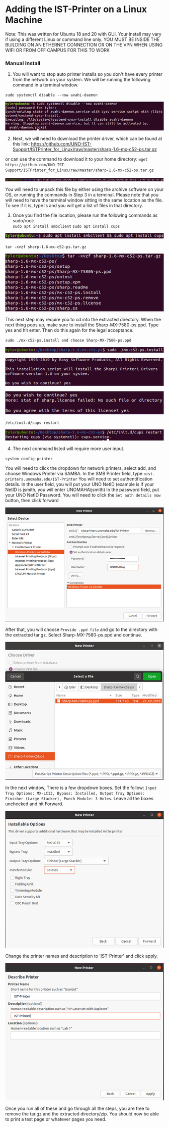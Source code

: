 # Adding the IST-Printer on a Linux Machine
Note: This was written for Ubuntu 18 and 20 with GUI. Your install may vary if using a different Linux or command line only.
YOU MUST BE INSIDE THE BUILDING ON AN ETHERNET CONNECTION OR ON THE VPN WHEN USING WIFI OR FROM OFF CAMPUS FOR THIS TO WORK

### Manual Install

1. You will want to stop auto printer installs so you don't have every printer from the network on your system. We will be running the following command in a terminal window.

`sudo systemctl disable --now avahi-daemon`

![systemctl](pictures/systemctl.PNG)

2. Next, we will need to download the printer driver, which can be found at this link:
https://github.com/UNO-IST-Support/ISTPrinter_for_Linux/raw/master/sharp-1.6-mx-c52-ps.tar.gz

or can use the command to download it to your home directory:
`wget https://github.com/UNO-IST-Support/ISTPrinter_for_Linux/raw/master/sharp-1.6-mx-c52-ps.tar.gz`

![wget_driver](pictures/wget_driverSharp.PNG)

You will need to unpack this file by either using the archive software on your OS, or running the commands in Step 3 in a terminal. Please note that you will need to have the terminal window sitting in the same location as the file. To see if it is, type ls and you will get a list of files in that directory.

3. Once you find the file location, please run the following commands as sudo/root:   
`sudo apt install smbclient`
`sudo apt install cups`   

![smb_cups](pictures/smb_cups.PNG)


`tar -xvzf sharp-1.6-mx-c52-ps.tar.gz`

![extract](pictures/extracted.PNG)

This next step may require you to cd into the extracted directory.
When the next thing pops up, make sure to install the Sharp-MX-7580-ps.ppd. Type yes and hit enter. Then do this again for the legal acceptance.

`sudo ./mx-c52-ps.install and choose Sharp-MX-7580-ps.ppd`

![install_pl](pictures/install.PNG)


![ppd1](pictures/confirm.PNG)


![ppd2](pictures/confirm2.PNG)

`/etc/init.d/cups restart`

![cups_restart](pictures/cupsRestart.PNG)

4. The next command listed will require more user input.

`system-config-printer`

You will need to click the dropdown for network printers, select add, and choose Windows Printer via SAMBA.
In the SMB Printer field, type `oist-printers.unomaha.edu/IST-Printer`
You will need to set authentification details.
In the user field, you will put your UNO NetID (example is if your NetID is jsmith, you will enter UNOMAHA\\jsmith)
In the password field, put your UNO NetID Password. You will need to click the `Set auth details now` button, then click forward

![samba](pictures/setupPrinter1.PNG)

After that, you will choose `Provide .ppd file` and go to the directory with the extracted tar.gz. Select Sharp-MX-7580-ps.ppd and continue.

![provide](pictures/provideppd.PNG)

In the next window, There is a few dropdown boxes. Set the follow: `Input Tray Options: MX-LC13, Bypass: Installed, Output Tray Options: Finisher (Large Stacker), Punch Module: 3 Holes`. Leave all the boxes unchecked and hit Forward.

![settings](pictures/settings2.PNG)

Change the printer names and description to 'IST-Printer' and click apply.

![naming](pictures/rename.PNG)




Once you run all of these and go through all the steps, you are free to remove the tar.gz and the extracted directory/zip. You should now be able to print a test page or whatever pages you need.
